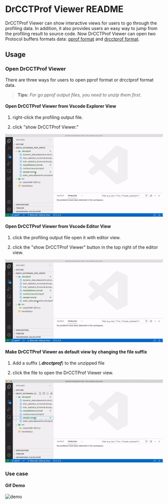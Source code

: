 # DrCCTProf Viewer README

DrCCTProf Viewer can show interactive views for users to go through the profiling data. In addition, it also provides users an easy way to jump from the profiling result to source code.
Now DrCCTProf Viewer can open two Protocol buffers formats data: [pprof format](https://github.com/google/pprof/blob/master/proto/profile.proto) and [drcctprof format](https://github.com/Xuhpclab/DrCCTProf).


## Usage


### Open DrCCTProf Viewer

There are three ways for users to open pprof format or drcctprof format data.

> **Tips:**
*For go pprof output files, you need to unzip them first.*

#### Open DrCCTProf Viewer from Vscode Explorer View

1. right-click the profiling output file.

2. click "show DrCCTProf Viewer."

![open1](https://raw.githubusercontent.com/Xuhpclab/drcctprof-viewer/main/res/open1.gif)

#### Open DrCCTProf Viewer from Vscode Editor View

1. click the profiling output file open it with editor view.

2. click the "show DrCCTProf Viewer" button in the top right of the editor view.

![open2](https://raw.githubusercontent.com/Xuhpclab/drcctprof-viewer/main/res/open2.gif)

#### Make DrCCTProf Viewer as default view by changing the file suffix

1. Add a suffix (***.drcctprof***) to the unzipped file

2. click the file to open the DrCCTProf Viewer view.

![open3](https://raw.githubusercontent.com/Xuhpclab/drcctprof-viewer/main/res/open3.gif)

### Use case

#### Gif Demo

![demo](https://raw.githubusercontent.com/Xuhpclab/drcctprof-viewer/main/res/demo.gif)